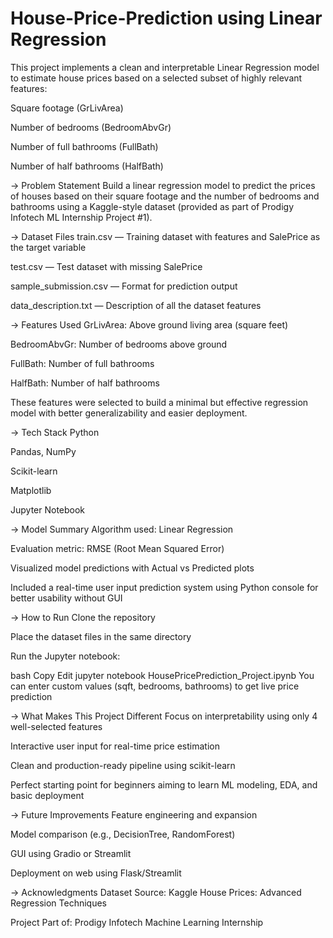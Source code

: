 # House-Price-Prediction using Linear Regression
This project implements a clean and interpretable Linear Regression model to estimate house prices based on a selected subset of highly relevant features:

Square footage (GrLivArea)

Number of bedrooms (BedroomAbvGr)

Number of full bathrooms (FullBath)

Number of half bathrooms (HalfBath)

-> Problem Statement
Build a linear regression model to predict the prices of houses based on their square footage and the number of bedrooms and bathrooms using a Kaggle-style dataset (provided as part of Prodigy Infotech ML Internship Project #1).

-> Dataset Files
train.csv — Training dataset with features and SalePrice as the target variable

test.csv — Test dataset with missing SalePrice

sample_submission.csv — Format for prediction output

data_description.txt — Description of all the dataset features

-> Features Used
GrLivArea: Above ground living area (square feet)

BedroomAbvGr: Number of bedrooms above ground

FullBath: Number of full bathrooms

HalfBath: Number of half bathrooms

These features were selected to build a minimal but effective regression model with better generalizability and easier deployment.

-> Tech Stack
Python 

Pandas, NumPy

Scikit-learn

Matplotlib

Jupyter Notebook

-> Model Summary
Algorithm used: Linear Regression

Evaluation metric: RMSE (Root Mean Squared Error)

Visualized model predictions with Actual vs Predicted plots

Included a real-time user input prediction system using Python console for better usability without GUI

-> How to Run
Clone the repository

Place the dataset files in the same directory

Run the Jupyter notebook:

bash
Copy
Edit
jupyter notebook HousePricePrediction_Project.ipynb
You can enter custom values (sqft, bedrooms, bathrooms) to get live price prediction

-> What Makes This Project Different
Focus on interpretability using only 4 well-selected features

Interactive user input for real-time price estimation

Clean and production-ready pipeline using scikit-learn

Perfect starting point for beginners aiming to learn ML modeling, EDA, and basic deployment

-> Future Improvements
Feature engineering and expansion

Model comparison (e.g., DecisionTree, RandomForest)

GUI using Gradio or Streamlit

Deployment on web using Flask/Streamlit

-> Acknowledgments
Dataset Source: Kaggle House Prices: Advanced Regression Techniques

Project Part of: Prodigy Infotech Machine Learning Internship
